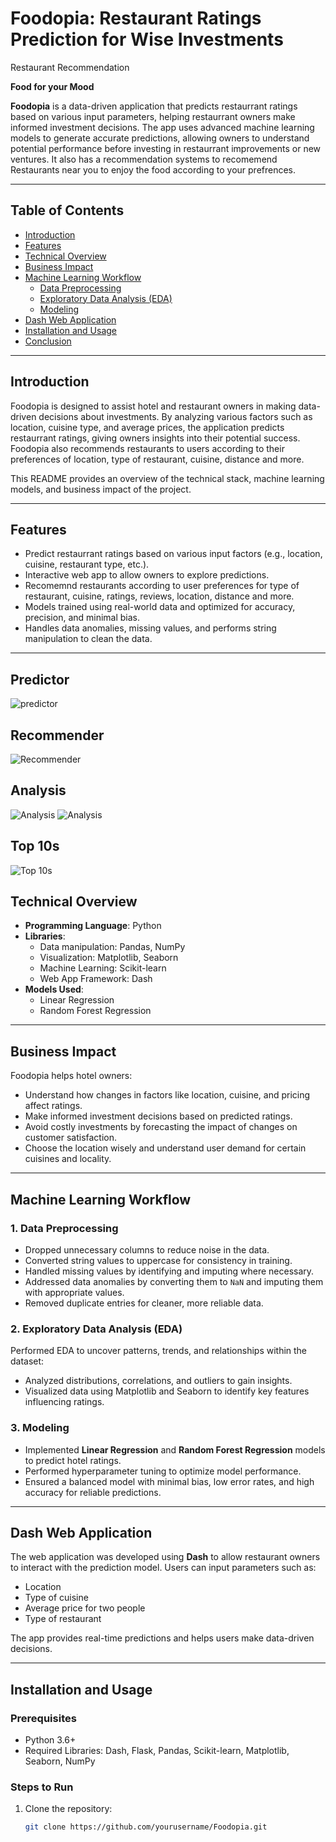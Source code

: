 # **Foodopia: Restaurant Ratings Prediction for Wise Investments**

Restaurant Recommendation

**Food for your Mood**

**Foodopia** is a data-driven application that predicts restaurrant ratings based on various input parameters, helping restaurrant owners make informed investment decisions. The app uses advanced machine learning models to generate accurate predictions, allowing owners to understand potential performance before investing in restaurrant improvements or new ventures. It also has a recommendation systems to recomemend Restaurants near you to enjoy the food according to your prefrences.

---

## **Table of Contents**
- [Introduction](#introduction)
- [Features](#features)
- [Technical Overview](#technical-overview)
- [Business Impact](#business-impact)
- [Machine Learning Workflow](#machine-learning-workflow)
  - [Data Preprocessing](#data-preprocessing)
  - [Exploratory Data Analysis (EDA)](#exploratory-data-analysis-eda)
  - [Modeling](#modeling)
- [Dash Web Application](#dash-web-application)
- [Installation and Usage](#installation-and-usage)
- [Conclusion](#conclusion)


---

## **Introduction**

Foodopia is designed to assist hotel and restaurant owners in making data-driven decisions about investments. By analyzing various factors such as location, cuisine type, and average prices, the application predicts restaurrant ratings, giving owners insights into their potential success. Foodopia also recommends restaurants to users according to their preferences of location, type of restaurant, cuisine, distance and more.

This README provides an overview of the technical stack, machine learning models, and business impact of the project.

---

## **Features**

- Predict restaurrant ratings based on various input factors (e.g., location, cuisine, restaurant type, etc.).
- Interactive web app to allow owners to explore predictions.
- Recomemnd restaurants according to user preferences for type of restaurant, cuisine, ratings, reviews, location, distance and more.
- Models trained using real-world data and optimized for accuracy, precision, and minimal bias.
- Handles data anomalies, missing values, and performs string manipulation to clean the data.

---

## **Predictor**
![predictor](Predictor/assets/prediction.png)


## **Recommender**
![Recommender](Predictor/assets/Recommender.png)


## **Analysis**
![Analysis](Predictor/assets/Analysis.png)
![Analysis](Predictor/assets/Analysis2.png)

## **Top 10s**
![Top 10s](Predictor/assets/top.png)


## **Technical Overview**

- **Programming Language**: Python
- **Libraries**: 
  - Data manipulation: Pandas, NumPy
  - Visualization: Matplotlib, Seaborn
  - Machine Learning: Scikit-learn
  - Web App Framework: Dash
- **Models Used**:
  - Linear Regression
  - Random Forest Regression

---

## **Business Impact**

Foodopia helps hotel owners:
- Understand how changes in factors like location, cuisine, and pricing affect ratings.
- Make informed investment decisions based on predicted ratings.
- Avoid costly investments by forecasting the impact of changes on customer satisfaction.
- Choose the location wisely and understand user demand for certain cuisines and locality.

---

## **Machine Learning Workflow**

### **1. Data Preprocessing**

- Dropped unnecessary columns to reduce noise in the data.
- Converted string values to uppercase for consistency in training.
- Handled missing values by identifying and imputing where necessary.
- Addressed data anomalies by converting them to `NaN` and imputing them with appropriate values.
- Removed duplicate entries for cleaner, more reliable data.

### **2. Exploratory Data Analysis (EDA)**

Performed EDA to uncover patterns, trends, and relationships within the dataset:
- Analyzed distributions, correlations, and outliers to gain insights.
- Visualized data using Matplotlib and Seaborn to identify key features influencing ratings.

### **3. Modeling**

- Implemented **Linear Regression** and **Random Forest Regression** models to predict hotel ratings.
- Performed hyperparameter tuning to optimize model performance.
- Ensured a balanced model with minimal bias, low error rates, and high accuracy for reliable predictions.

---

## **Dash Web Application**

The web application was developed using **Dash** to allow restaurant owners to interact with the prediction model. Users can input parameters such as:
- Location
- Type of cuisine
- Average price for two people
- Type of restaurant

The app provides real-time predictions and helps users make data-driven decisions.

---

## **Installation and Usage**

### **Prerequisites**
- Python 3.6+
- Required Libraries: Dash, Flask, Pandas, Scikit-learn, Matplotlib, Seaborn, NumPy

### **Steps to Run**
1. Clone the repository:
   ```bash
   git clone https://github.com/yourusername/Foodopia.git

